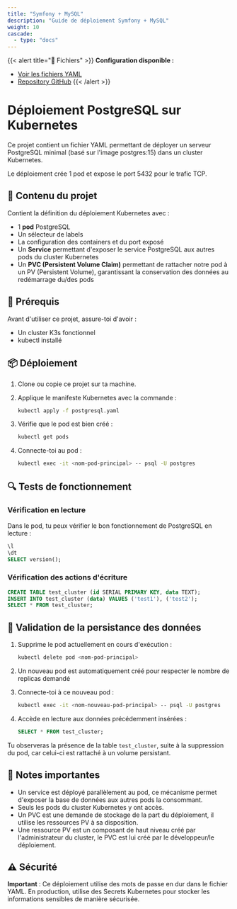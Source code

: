 ```yaml
---
title: "Symfony + MySQL"
description: "Guide de déploiement Symfony + MySQL"
weight: 10
cascade:
  - type: "docs"
---
```



{{< alert title="📁 Fichiers" >}}
**Configuration disponible :**
- [Voir les fichiers YAML](/files/)
- [Repository GitHub](https://github.com/maxime67/manifest_k3s_sample)
{{< /alert >}}

# Déploiement PostgreSQL sur Kubernetes

Ce projet contient un fichier YAML permettant de déployer un serveur PostgreSQL minimal (basé sur l'image postgres:15) dans un cluster Kubernetes.

Le déploiement crée 1 pod et expose le port 5432 pour le trafic TCP.

## 📂 Contenu du projet

Contient la définition du déploiement Kubernetes avec :

- 1 **pod** PostgreSQL
- Un sélecteur de labels
- La configuration des containers et du port exposé
- Un **Service** permettant d'exposer le service PostgreSQL aux autres pods du cluster Kubernetes
- Un **PVC (Persistent Volume Claim)** permettant de rattacher notre pod à un PV (Persistent Volume), garantissant la conservation des données au redémarrage du/des pods

## 🚀 Prérequis

Avant d'utiliser ce projet, assure-toi d'avoir :

- Un cluster K3s fonctionnel
- kubectl installé

## 📦 Déploiement

1. Clone ou copie ce projet sur ta machine.

2. Applique le manifeste Kubernetes avec la commande :
   ```bash
   kubectl apply -f postgresql.yaml
   ```

3. Vérifie que le pod est bien créé :
   ```bash
   kubectl get pods
   ```

4. Connecte-toi au pod :
   ```bash
   kubectl exec -it <nom-pod-principal> -- psql -U postgres
   ```

## 🔍 Tests de fonctionnement

### Vérification en lecture

Dans le pod, tu peux vérifier le bon fonctionnement de PostgreSQL en lecture :

```sql
\l
\dt
SELECT version();
```

### Vérification des actions d'écriture

```sql
CREATE TABLE test_cluster (id SERIAL PRIMARY KEY, data TEXT);
INSERT INTO test_cluster (data) VALUES ('test1'), ('test2');
SELECT * FROM test_cluster;
```

## 🔄 Validation de la persistance des données

1. Supprime le pod actuellement en cours d'exécution :
   ```bash
   kubectl delete pod <nom-pod-principal>
   ```

2. Un nouveau pod est automatiquement créé pour respecter le nombre de replicas demandé

3. Connecte-toi à ce nouveau pod :
   ```bash
   kubectl exec -it <nom-nouveau-pod-principal> -- psql -U postgres
   ```

4. Accède en lecture aux données précédemment insérées :
   ```sql
   SELECT * FROM test_cluster;
   ```

Tu observeras la présence de la table `test_cluster`, suite à la suppression du pod, car celui-ci est rattaché à un volume persistant.

## 📌 Notes importantes

- Un service est déployé parallèlement au pod, ce mécanisme permet d'exposer la base de données aux autres pods la consommant.
- Seuls les pods du cluster Kubernetes y ont accès.
- Un PVC est une demande de stockage de la part du déploiement, il utilise les ressources PV à sa disposition.
- Une ressource PV est un composant de haut niveau créé par l'administrateur du cluster, le PVC est lui créé par le développeur/le déploiement.

## ⚠️ Sécurité

**Important** : Ce déploiement utilise des mots de passe en dur dans le fichier YAML. En production, utilise des Secrets Kubernetes pour stocker les informations sensibles de manière sécurisée.